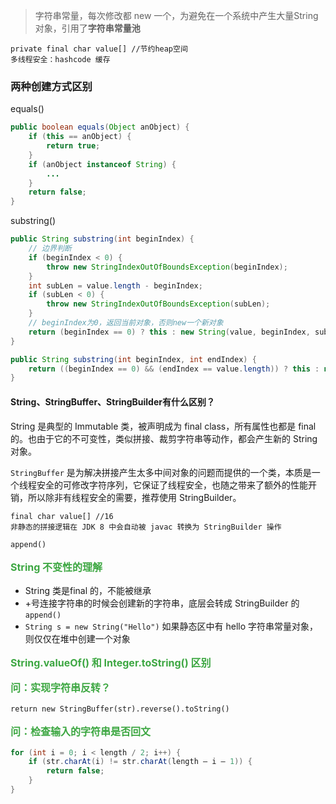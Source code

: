 > 字符串常量，每次修改都 new 一个，为避免在一个系统中产生大量String对象，引用了**字符串常量池**

```
private final char value[] //节约heap空间
多线程安全：hashcode 缓存
```

### 两种创建方式区别

equals()
```java
public boolean equals(Object anObject) {
	if (this == anObject) {
		return true;
	}
	if (anObject instanceof String) {
		...
	}
	return false;
}
```

substring()
```java
public String substring(int beginIndex) {
  	// 边界判断
	if (beginIndex < 0) {
		throw new StringIndexOutOfBoundsException(beginIndex);
	}
	int subLen = value.length - beginIndex;
	if (subLen < 0) {
		throw new StringIndexOutOfBoundsException(subLen);
	}
	// beginIndex为0，返回当前对象，否则new一个新对象
	return (beginIndex == 0) ? this : new String(value, beginIndex, subLen);
}

public String substring(int beginIndex, int endIndex) {
    return ((beginIndex == 0) && (endIndex == value.length)) ? this : new String(value, beginIndex, subLen);
}
```

#### String、StringBuffer、StringBuilder有什么区别？

String 是典型的 Immutable 类，被声明成为 final class，所有属性也都是 final的。也由于它的不可变性，类似拼接、裁剪字符串等动作，都会产生新的 String 对象。

`StringBuffer` 是为解决拼接产生太多中间对象的问题而提供的一个类，本质是一个线程安全的可修改字符序列，它保证了线程安全，也随之带来了额外的性能开销，所以除非有线程安全的需要，推荐使用 StringBuilder。

```
final char value[] //16
非静态的拼接逻辑在 JDK 8 中会自动被 javac 转换为 StringBuilder 操作

append()
```

<h3 style="margin-top: 1rem; color: rgb(61, 167, 66); font-size:16px;">String 不变性的理解</h3>

- String 类是final 的，不能被继承
- +号连接字符串的时候会创建新的字符串，底层会转成 StringBuilder 的 `append()`
- `String s = new String("Hello")` 如果静态区中有 hello 字符串常量对象，则仅仅在堆中创建一个对象

<h3 style="margin-top: 1rem; color: rgb(61, 167, 66); font-size:16px;">String.valueOf() 和 Integer.toString() 区别</h3>

<h3 style="margin-top: 1rem; color: rgb(61, 167, 66); font-size:16px;">问：实现字符串反转？</h3>

`return new StringBuffer(str).reverse().toString()`

<h3 style="margin-top: 1rem; color: rgb(61, 167, 66); font-size:16px;">问：检查输入的字符串是否回文</h3>

```java
for (int i = 0; i < length / 2; i++) {
    if (str.charAt(i) != str.charAt(length – i – 1)) {
        return false;
    }
}
```
